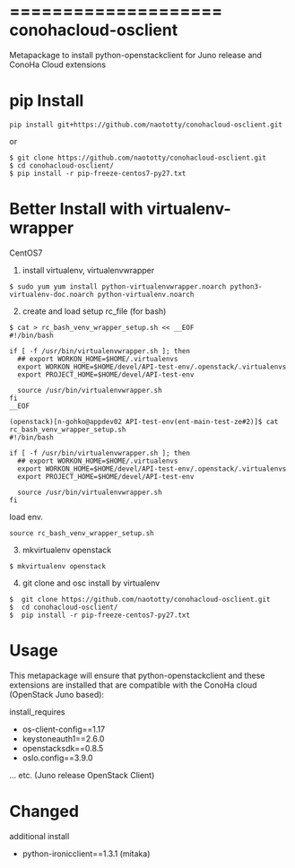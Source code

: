 ====================
conohacloud-osclient
====================


Metapackage to install python-openstackclient for Juno release and ConoHa Cloud extensions


pip Install
=======

```
pip install git+https://github.com/naototty/conohacloud-osclient.git
```

or 

```
$ git clone https://github.com/naototty/conohacloud-osclient.git
$ cd conohacloud-osclient/
$ pip install -r pip-freeze-centos7-py27.txt
```

Better Install with virtualenv-wrapper
=======


CentOS7

1) install virtualenv, virtualenvwrapper
```
$ sudo yum yum install python-virtualenvwrapper.noarch python3-virtualenv-doc.noarch python-virtualenv.noarch
```

2) create and load setup rc_file (for bash)

```
$ cat > rc_bash_venv_wrapper_setup.sh << __EOF
#!/bin/bash

if [ -f /usr/bin/virtualenvwrapper.sh ]; then
  ## export WORKON_HOME=$HOME/.virtualenvs
  export WORKON_HOME=$HOME/devel/API-test-env/.openstack/.virtualenvs
  export PROJECT_HOME=$HOME/devel/API-test-env

  source /usr/bin/virtualenvwrapper.sh
fi
__EOF

(openstack)[n-gohko@appdev02 API-test-env(ent-main-test-ze#2)]$ cat rc_bash_venv_wrapper_setup.sh
#!/bin/bash

if [ -f /usr/bin/virtualenvwrapper.sh ]; then
  ## export WORKON_HOME=$HOME/.virtualenvs
  export WORKON_HOME=$HOME/devel/API-test-env/.openstack/.virtualenvs
  export PROJECT_HOME=$HOME/devel/API-test-env

  source /usr/bin/virtualenvwrapper.sh
fi
```

load env.

```
source rc_bash_venv_wrapper_setup.sh
```

3) mkvirtualenv openstack
```
$ mkvirtualenv openstack
```

4) git clone and osc install by virtualenv
```
$  git clone https://github.com/naototty/conohacloud-osclient.git
$  cd conohacloud-osclient/
$  pip install -r pip-freeze-centos7-py27.txt
```


Usage
=====

This metapackage will ensure that python-openstackclient and these extensions
are installed that are compatible with the ConoHa cloud (OpenStack Juno based):

install_requires
  - os-client-config==1.17
  - keystoneauth1==2.6.0
  - openstacksdk==0.8.5
  - oslo.config==3.9.0

... etc. (Juno release OpenStack Client)


Changed
=====

additional install
  - python-ironicclient==1.3.1 (mitaka)
